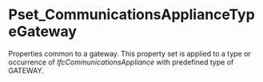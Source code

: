 # Pset_CommunicationsApplianceTypeGateway

Properties common to a gateway. This property set is applied to a type or occurrence of _IfcCommunicationsAppliance_ with predefined type of GATEWAY.
<!-- end of short definition -->

